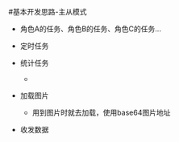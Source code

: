 #基本开发思路-主从模式

- 角色A的任务、角色B的任务、角色C的任务...

- 定时任务



- 统计任务

    -

- 加载图片

    - 用到图片时就去加载，使用base64图片地址

- 收发数据